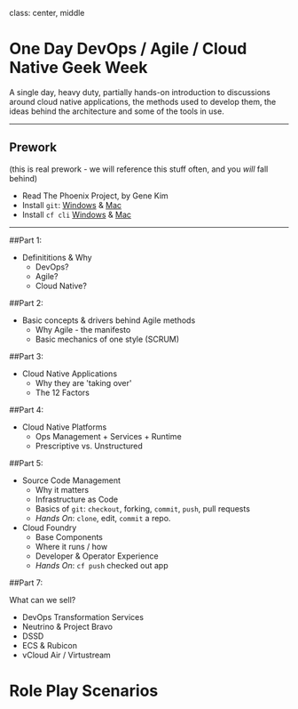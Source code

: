 class: center, middle

# One Day DevOps / Agile / Cloud Native Geek Week

A single day, heavy duty, partially hands-on introduction to discussions around cloud native applications, the methods used to develop them, the ideas behind the architecture and some of the tools in use.

---

## Prework

(this is real prework - we will reference this stuff often, and you *will* fall behind)

* Read The Phoenix Project, by Gene Kim
* Install `git`: [Windows](https://git-scm.com/download/win) & [Mac](https://git-scm.com/download/mac)
* Install `cf cli` [Windows](https://cli.run.pivotal.io/stable?release=windows64&source=github) & [Mac](https://cli.run.pivotal.io/stable?release=macosx64&source=github)

---


##Part 1:
* Definititions & Why
    * DevOps?
    * Agile?
    * Cloud Native?

##Part 2:
* Basic concepts & drivers behind Agile methods
  * Why Agile - the manifesto
  * Basic mechanics of one style (SCRUM)

  
##Part 3:
* Cloud Native Applications
  * Why they are 'taking over'
  * The 12 Factors

##Part 4:
* Cloud Native Platforms
  * Ops Management + Services + Runtime
  * Prescriptive vs. Unstructured

##Part 5:

* Source Code Management
  * Why it matters
  * Infrastructure as Code
  * Basics of `git`:  `checkout`, forking, `commit`, `push`, pull requests
  * *Hands On*: `clone`, edit, `commit` a repo.
* Cloud Foundry
  * Base Components
  * Where it runs / how
  * Developer & Operator Experience
  * *Hands On*: `cf push` checked out app

##Part 7:

What can we sell?

* DevOps Transformation Services
* Neutrino & Project Bravo
* DSSD
* ECS & Rubicon
* vCloud Air / Virtustream


# Role Play Scenarios
